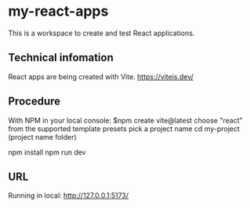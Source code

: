 # my-react-apps
This is a workspace to create and test React applications. 

## Technical infomation
React apps are being created with Vite.
https://vitejs.dev/

## Procedure 
With NPM in your local console:
$npm create vite@latest
choose "react" from the supported template presets
pick a project name
cd my-project (project name folder)

npm install
npm run dev

##  URL
Running in local:   http://127.0.0.1:5173/
